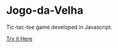 # Jogo-da-Velha
Tic-tac-toe game developed in Javascript.

<a href="https://correaarams.github.io/Jogo-da-Velha/">Try it Here</a>
